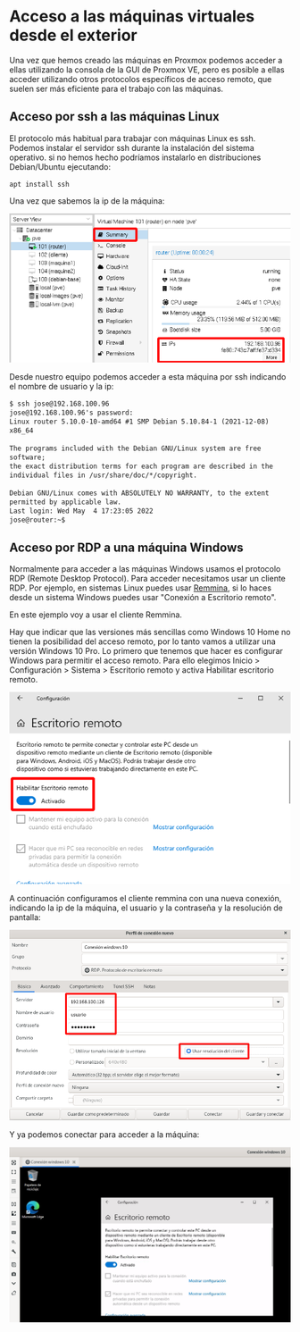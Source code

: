 # Acceso a las máquinas virtuales desde el exterior

Una vez que hemos creado las máquinas en Proxmox podemos acceder a ellas utilizando la consola de la GUI de Proxmox VE, pero es posible a ellas acceder utilizando otros protocolos específicos de acceso remoto, que suelen ser más eficiente para el trabajo con las máquinas.

## Acceso por ssh a las máquinas Linux

El protocolo más habitual para trabajar con máquinas Linux es ssh. Podemos instalar el servidor ssh durante la instalación del sistema operativo. si no hemos hecho podríamos instalarlo en distribuciones Debian/Ubuntu ejecutando:

    apt install ssh

Una vez que sabemos la ip de la máquina:

![agent](img/agent4.png)

Desde nuestro equipo podemos acceder a esta máquina por ssh indicando el nombre de usuario y la ip:

```
$ ssh jose@192.168.100.96
jose@192.168.100.96's password: 
Linux router 5.10.0-10-amd64 #1 SMP Debian 5.10.84-1 (2021-12-08) x86_64

The programs included with the Debian GNU/Linux system are free software;
the exact distribution terms for each program are described in the
individual files in /usr/share/doc/*/copyright.

Debian GNU/Linux comes with ABSOLUTELY NO WARRANTY, to the extent
permitted by applicable law.
Last login: Wed May  4 17:23:05 2022
jose@router:~$
```

## Acceso por RDP a una máquina Windows

Normalmente para acceder a las máquinas Windows usamos el protocolo RDP (Remote Desktop Protocol). Para acceder necesitamos usar un cliente RDP. Por ejemplo, en sistemas Linux puedes usar [Remmina](https://remmina.org/), si lo haces desde un sistema Windows puedes usar "Conexión a Escritorio remoto".

En este ejemplo voy a usar el cliente Remmina.

Hay que indicar que las versiones más sencillas como Windows 10 Home no tienen la posibilidad del acceso remoto, por lo tanto vamos a utilizar una versión Windows 10 Pro. Lo primero que tenemos que hacer es configurar Windows para permitir el acceso remoto. Para ello elegimos Inicio > Configuración  > Sistema > Escritorio remoto y activa Habilitar escritorio remoto.

![acceso](img/acceso1.png)

A continuación configuramos el cliente remmina con una nueva conexión, indicando la ip de la máquina, el usuario y la contraseña y la resolución de pantalla:

![acceso](img/acceso2.png)

Y ya podemos conectar para acceder a la máquina:

![acceso](img/acceso3.png)


